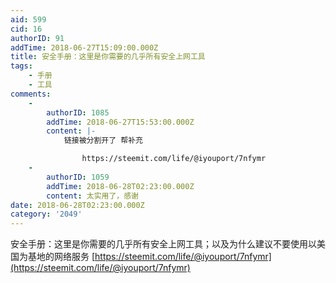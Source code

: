 ```yaml
---
aid: 599
cid: 16
authorID: 91
addTime: 2018-06-27T15:09:00.000Z
title: 安全手册：这里是你需要的几乎所有安全上网工具
tags:
    - 手册
    - 工具
comments:
    -
        authorID: 1085
        addTime: 2018-06-27T15:53:00.000Z
        content: |-
            链接被分割开了 帮补充

                https://steemit.com/life/@iyouport/7nfymr
    -
        authorID: 1059
        addTime: 2018-06-28T02:23:00.000Z
        content: 太实用了，感谢
date: 2018-06-28T02:23:00.000Z
category: '2049'
---
```


安全手册：这里是你需要的几乎所有安全上网工具；以及为什么建议不要使用以美国为基地的网络服务 [https://steemit.com/life/@iyouport/7nfymr](https://steemit.com/life/@iyouport/7nfymr)
